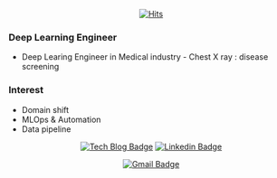 <div align=center>

[![Hits](https://hits.seeyoufarm.com/api/count/incr/badge.svg?url=https%3A%2F%2Fgithub.com%2Fjinh2720&count_bg=%2379C83D&title_bg=%23555555&icon=&icon_color=%23E7E7E7&title=hits&edge_flat=false)](https://hits.seeyoufarm.com)

</div>

### Deep Learning Engineer
- Deep Learing Engineer in Medical industry - Chest X ray : disease screening

### Interest
- Domain shift
- MLOps & Automation
- Data pipeline

<div align=center>

[![Tech Blog Badge](http://img.shields.io/badge/-Tech%20blog-black?style=flat-square&logo=github&link=https://zzsza.github.io/)](https://jinh2720.github.io/) 
[![Linkedin Badge](https://img.shields.io/badge/-LinkedIn-blue?style=flat-square&logo=Linkedin&logoColor=white&link=https://www.linkedin.com/in/seong-yun-byeon-8183a8113/)](https://www.linkedin.com/in/jin-heo-706675196/) 

[![Gmail Badge](https://img.shields.io/badge/-Gmail-d14836?style=flat-square&logo=Gmail&logoColor=white&link=mailto:jinh2720@gmail.com)](mailto:jinh2720@gmail.com)
</div>
